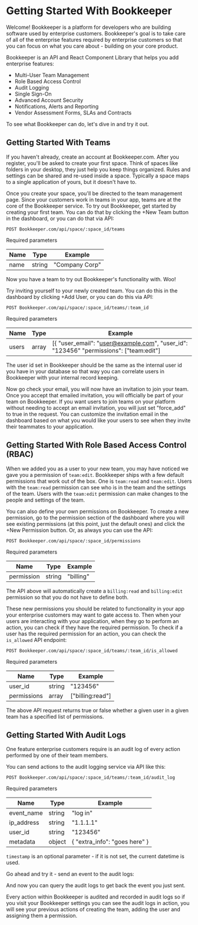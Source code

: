 # Getting Started With Bookkeeper

Welcome! Bookkeeper is a platform for developers who are building software used by enterprise customers. Bookkeeper's goal is to take care of all of the enterprise features required by enterprise customers so that you can focus on what you care about - building on your core product.

Bookkeeper is an API and React Component Library that helps you add enterprise features:

* Multi-User Team Management
* Role Based Access Control
* Audit Logging
* Single Sign-On
* Advanced Account Security
* Notifications, Alerts and Reporting
* Vendor Assessment Forms, SLAs and Contracts

To see what Bookkeeper can do, let's dive in and try it out.

## Getting Started With Teams

If you haven't already, create an account at Bookkeeper.com. After you register, you'll be asked to create your first space. Think of spaces like folders in your desktop, they just help you keep things organized. Rules and settings can be shared and re-used inside a space. Typically a space maps to a single application of yours, but it doesn't have to.

Once you create your space, you'll be directed to the team management page. Since your customers work in teams in your app, teams are at the core of the Bookkeeper service. To try out Bookkeeper, get started by creating your first team. You can do that by clicking the +New Team button in the dashboard, or you can do that via API:

```
POST Bookkeeper.com/api/space/:space_id/teams
```

Required parameters

| Name          | Type          | Example                         |
| ------------- | ------------- | ------------------------------- |
| name          | string        | "Company Corp"                  |

Now you have a team to try out Bookkeeper's functionality with. Woo!

Try inviting yourself to your newly created team. You can do this in the dashboard by clicking +Add User, or you can do this via API:

```
POST Bookkeeper.com/api/space/:space_id/teams/:team_id
```

Required parameters

| Name          | Type          | Example       |
| ------------- | ------------- | ------------- |
| users         | array         | [{ "user_email": "user@example.com", "user_id": "123456" "permissions": ["team:edit"] |

The user id set in Bookkeeper should be the same as the internal user id you have in your database so that way you can correlate users in Bookkeeper with your internal record keeping.

Now go check your email, you will now have an invitation to join your team. Once you accept that emailed invitation, you will officially be part of your team on Bookkeeper. If you want users to join teams on your platform without needing to accept an email invitation, you will just set "force_add" to true in the request. You can customize the invitation email in the dashboard based on what you would like your users to see when they invite their teammates to your application.

## Getting Started With Role Based Access Control (RBAC)

When we added you as a user to your new team, you may have noticed we gave you a permission of `team:edit`. Bookkeeper ships with a few default permissions that work out of the box. One is `team:read` and `team:edit`. Users with the `team:read` permission can see who is in the team and the settings of the team. Users with the `team:edit` permission can make changes to the people and settings of the team.

You can also define your own permissions on Bookkeeper. To create a new permission, go to the permission section of the dashboard where you will see existing permissions (at this point, just the default ones) and click the +New Permission button. Or, as always you can use the API:

```
POST Bookkeeper.com/api/space/:space_id/permissions
```

Required parameters

| Name          | Type          | Example       |
| ------------- | ------------- | ------------- |
| permission    | string        | "billing"     |

 The API above will automatically create a `billing:read` and `billing:edit` permission so that you do not have to define both.

 These new permissions you should be related to functionality in your app your enterprise customers may want to gate access to. Then when your users are interacting with your application, when they go to perform an action, you can check if they have the required permission. To check if a user has the required permission for an action, you can check the `is_allowed` API endpoint:

 ```
 POST Bookkeeper.com/api/space/:space_id/teams/:team_id/is_allowed
 ```

 Required parameters

 | Name          | Type          | Example        |
 | ------------- | ------------- | -------------- |
 | user_id       | string        | "123456"       |
 | permissions   | array         | ["billing:read"] |

 The above API request returns true or false whether a given user in a given team has a specified list of permissions.

## Getting Started With Audit Logs

One feature enterprise customers require is an audit log of every action performed by one of their team members.

You can send actions to the audit logging service via API like this:

```
POST Bookkeeper.com/api/space/:space_id/teams/:team_id/audit_log
```

Required parameters

| Name          | Type          | Example        |
| ------------- | ------------- | -------------- |
| event_name    | string        | "log in"       |
| ip_address    | string        | "1.1.1.1"      |
| user_id       | string        | "123456"       |
| metadata      | object        | { "extra_info": "goes here" } |

`timestamp` is an optional parameter - if it is not set, the current datetime is used.

Go ahead and try it - send an event to the audit logs:

And now you can query the audit logs to get back the event you just sent.

Every action within Bookkeeper is audited and recorded in audit logs so if you visit your Bookkeeper settings you can see the audit logs in action, you will see your previous actions of creating the team, adding the user and assigning them a permission.
